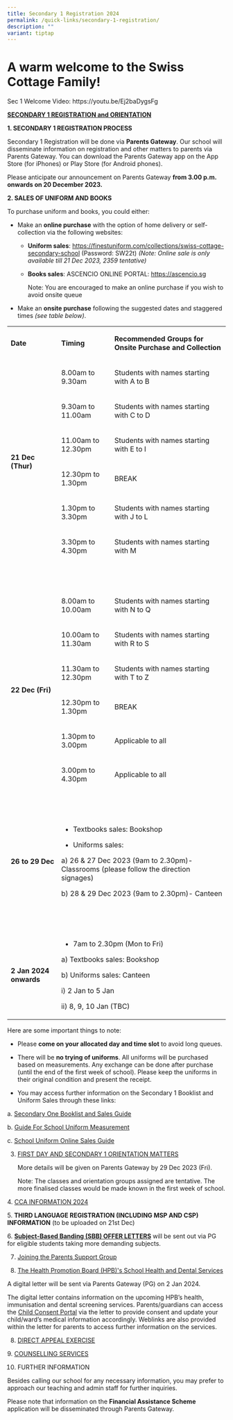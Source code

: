 ```yaml
---
title: Secondary 1 Registration 2024
permalink: /quick-links/secondary-1-registration/
description: ""
variant: tiptap
---
```

<h1><strong>A warm welcome to the Swiss Cottage Family</strong>!</h1><p>Sec 1 Welcome Video: <a rel="noopener noreferrer nofollow" target="_blank">https://youtu.be/Ej2baDygsFg</a></p><p><strong><u>SECONDARY 1 REGISTRATION and ORIENTATION</u></strong></p><p><strong>1. SECONDARY 1 REGISTRATION PROCESS</strong>&nbsp;</p><p>Secondary 1 Registration will be done via <strong>Parents Gateway</strong>. Our school will disseminate information on registration and other matters to parents via Parents Gateway. You can download the Parents Gateway app on the App Store (for iPhones) or Play Store (for Android phones).</p><p>Please anticipate our announcement on Parents Gateway <strong>from 3.00 p.m. onwards on 20 December 2023.</strong>&nbsp;&nbsp;</p><p><strong>2. SALES OF UNIFORM AND BOOKS</strong></p><p>To purchase uniform and books, you could either:</p><ul><li><p>Make an <strong>online purchase</strong> with the option of home delivery or self-collection via the following websites:</p><ul data-tight="true" class="tight"><li><p><strong>Uniform sales</strong>: <a href="https://finestuniform.com/collections/swiss-cottage-secondary-school" rel="noopener noreferrer nofollow" target="_blank">https://finestuniform.com/collections/swiss-cottage-secondary-school</a> (Password: SW22t) <em>(Note: Online sale is only available till 21 Dec 2023, 2359 tentative)</em></p></li><li><p><strong>Books sales</strong>: ASCENCIO ONLINE PORTAL: <a href="https://ascenciobookshop.sg" rel="noopener noreferrer nofollow" target="_blank">https://ascencio.sg</a></p><p>Note: You are encouraged to make an online purchase if you wish to avoid onsite queue</p><p></p></li></ul></li><li><p>Make an <strong>onsite purchase</strong> following the suggested dates and staggered times <em>(see table below)</em>.</p></li></ul><table><tbody><tr><td rowspan="1" colspan="1"><p><strong>Date</strong></p></td><td rowspan="1" colspan="1"><p><strong>Timing</strong></p></td><td rowspan="1" colspan="1"><p><strong>Recommended Groups for Onsite Purchase and Collection</strong></p></td></tr><tr><td rowspan="6" colspan="1"><p><strong>21 Dec (Thur)</strong></p></td><td rowspan="1" colspan="1"><p>8.00am to 9.30am</p></td><td rowspan="1" colspan="1"><p>Students with names starting with A to B</p></td></tr><tr><td rowspan="1" colspan="1"><p>9.30am to 11.00am</p></td><td rowspan="1" colspan="1"><p>Students with names starting with C to D</p></td></tr><tr><td rowspan="1" colspan="1"><p>11.00am to 12.30pm</p></td><td rowspan="1" colspan="1"><p>Students with names starting with E to I</p></td></tr><tr><td rowspan="1" colspan="1"><p>12.30pm to 1.30pm</p></td><td rowspan="1" colspan="1"><p>BREAK</p></td></tr><tr><td rowspan="1" colspan="1"><p>1.30pm to 3.30pm</p></td><td rowspan="1" colspan="1"><p>Students with names starting with J to L</p></td></tr><tr><td rowspan="1" colspan="1"><p>3.30pm to 4.30pm</p></td><td rowspan="1" colspan="1"><p>Students with names starting with M</p></td></tr><tr><td rowspan="1" colspan="3"><p><strong>&nbsp;</strong></p></td></tr><tr><td rowspan="6" colspan="1"><p><strong>22 Dec (Fri)</strong></p></td><td rowspan="1" colspan="1"><p>8.00am to 10.00am</p></td><td rowspan="1" colspan="1"><p>Students with names starting with N to Q</p></td></tr><tr><td rowspan="1" colspan="1"><p>10.00am to 11.30am</p></td><td rowspan="1" colspan="1"><p>Students with names starting with R to S</p></td></tr><tr><td rowspan="1" colspan="1"><p>11.30am to 12.30pm</p></td><td rowspan="1" colspan="1"><p>Students with names starting with T to Z</p></td></tr><tr><td rowspan="1" colspan="1"><p>12.30pm to 1.30pm</p></td><td rowspan="1" colspan="1"><p>BREAK</p></td></tr><tr><td rowspan="1" colspan="1"><p>1.30pm to 3.00pm</p></td><td rowspan="1" colspan="1"><p>Applicable to all</p></td></tr><tr><td rowspan="1" colspan="1"><p>3.00pm to 4.30pm</p></td><td rowspan="1" colspan="1"><p>Applicable to all</p></td></tr><tr><td rowspan="1" colspan="3"><p><strong>&nbsp;</strong></p></td></tr><tr><td rowspan="1" colspan="1"><p><strong>26 to 29 Dec</strong></p></td><td rowspan="1" colspan="2"><ul data-tight="true" class="tight"><li><p>Textbooks sales: Bookshop</p></li><li><p>Uniforms sales:&nbsp;</p></li></ul><p>a) 26 &amp; 27 Dec 2023 (9am to 2.30pm)- Classrooms (please follow the direction signages)</p><p>b) 28 &amp; 29 Dec 2023 (9am to 2.30pm)- Canteen</p></td></tr><tr><td rowspan="1" colspan="3"><p><strong>&nbsp;</strong></p></td></tr><tr><td rowspan="1" colspan="1"><p><strong>2 Jan 2024 onwards</strong></p></td><td rowspan="1" colspan="2"><ul data-tight="true" class="tight"><li><p>7am to 2.30pm (Mon to Fri)</p></li></ul><p>a) Textbooks sales: Bookshop</p><p>b) Uniforms sales: Canteen</p><p>i) 2 Jan to 5 Jan</p><p>ii) 8, 9, 10 Jan (TBC)</p></td></tr></tbody></table><p>Here are some important things to note:</p><ul data-tight="true" class="tight"><li><p>Please <strong>come on your allocated day and time slot</strong> to avoid long queues.</p></li><li><p>There will be <strong>no trying of uniforms</strong>. All uniforms will be purchased based on measurements. Any exchange can be done after purchase (until the end of the first week of school). Please keep the uniforms in their original condition and present the receipt.</p></li><li><p>You may access further information on the Secondary 1 Booklist and Uniform Sales through these links:&nbsp;</p></li></ul><p>a. <a href="/files/Secondary 1 Registration/Swiss_Cottage_Secondary_School_Booklist_2024_FINAL_Sec_1__14_Dec___1_.pdf" rel="noopener noreferrer nofollow" target="_blank">Secondary One Booklist and Sales Guide</a></p><p>b. <a href="/files/Secondary%201%20Registration/Guide_For_School_Uniform_Measurement__included_as_per_2023_.pdf" rel="noopener noreferrer nofollow" target="_blank">Guide For School Uniform Measurement</a></p><p>c. <a href="/files/Secondary%201%20Registration/Swiss_Uniform___Sale_of_Uniform_Guide.pdf" rel="noopener noreferrer nofollow" target="_blank">School Uniform Online Sales Gu</a><a href="/files/Swiss_School_Uniform___Sale_Guide_2024.pdf" rel="noopener noreferrer nofollow" target="_blank">ide</a></p><ol start="3" data-tight="true" class="tight"><li><p><a href="/files/FIRST_DAY_AND_SECONDARY_1_ORIENTATION_MATTERS.pdf" rel="noopener noreferrer nofollow" target="_blank">FIRST DAY AND SECONDARY 1 ORIENTATION MATTERS</a></p><p>More details will be given on Parents Gateway by 29 Dec 2023 (Fri).</p><p>Note: The classes and orientation groups assigned are tentative. The more finalised classes would be made known in the first week of school.</p></li></ol><p>4. <a href="/files/CCA_Information_2024.pdf" rel="noopener noreferrer nofollow" target="_blank">CCA INFORMATION 2024</a></p><p>5. <strong>THIRD LANGUAGE REGISTRATION (INCLUDING MSP AND CSP) INFORMATION</strong> (to be uploaded on 21st Dec)</p><p>6. <strong><u>Subject-Based Banding (SBB) OFFER LETTERS</u></strong> will be sent out via PG for eligible students taking more demanding subjects.</p><ol start="7" data-tight="true" class="tight"><li><p><a href="https://www.swisscottagesec.moe.edu.sg/swiss-partnerships/parents-support-group-psg/" rel="noopener noreferrer nofollow" target="_blank">Joining the Parents Support Group</a></p><p></p></li><li><p><a href="/files/Secondary 1 Registration/2024_S1_Consent_Letter___HPB.pdf" rel="noopener noreferrer nofollow" target="_blank">The Health Promotion Board (HPB)'s School Health and Dental Services</a></p></li></ol><p>A digital letter will be sent via Parents Gateway (PG) on 2 Jan 2024.</p><p>The digital letter contains information on the upcoming HPB’s health, immunisation and dental screening services. Parents/guardians can access the <a href="https://childconsent.hpb.gov.sg/" rel="noopener noreferrer nofollow" target="_blank">Child Consent Portal</a> via the letter to provide consent and update your child/ward’s medical information accordingly. Weblinks are also provided within the letter for parents to access further information on the services.</p><ol start="8" data-tight="true" class="tight"><li><p><a href="https://form.gov.sg/6523ae47f93bd600122503b0" rel="noopener noreferrer nofollow" target="_blank">DIRECT APPEAL EXERCISE</a></p></li></ol><p>9. <a href="/files/COUNSELLING_SERVICES_FLYER__SCSS_2024_.pdf" rel="noopener noreferrer nofollow" target="_blank">COUNSELLING SERVICES</a></p><ol start="10" data-tight="true" class="tight"><li><p>FURTHER INFORMATION</p></li></ol><p>Besides calling our school for any necessary information, you may prefer to approach our teaching and admin staff for further inquiries.</p><p>Please note that information on the <strong>Financial Assistance Scheme</strong> application will be disseminated through Parents Gateway.</p>
